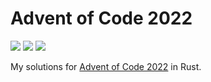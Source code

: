 # Advent of Code 2022
![](https://img.shields.io/badge/day%20📅-09-blue)
![](https://img.shields.io/badge/stars%20⭐-16-yellow)
![](https://img.shields.io/badge/days%20completed-08-red)

My solutions for [Advent of Code 2022](https://adventofcode.com/) in Rust. 
